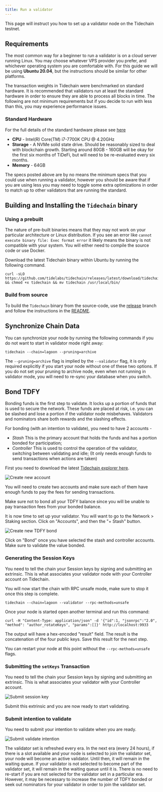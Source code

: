 ```yaml
---
title: Run a validator
---
```


This page will instruct you how to set up a validator node on the Tidechain testnet.

## Requirements

The most common way for a beginner to run a validator is on a cloud server running Linux. You may choose whatever VPS provider you prefer, and whichever operating system you are comfortable with. For this guide we will be using **Ubuntu 20.04**, but the instructions should be similar for other platforms.

The transaction weights in Tidechain were benchmarked on standard hardware. It is recommended that validators run at least the standard hardware in order to ensure they are able to process all blocks in time. The following are not minimum requirements but if you decide to run with less than this, you may experience performance issues.

### Standard Hardware

For the full details of the standard hardware please see [here](https://github.com/paritytech/substrate/pull/5848)

- **CPU** - Intel(R) Core(TM) i7-7700K CPU @ 4.20GHz
- **Storage** - A NVMe solid state drive. Should be reasonably sized to deal with blockchain growth. Starting around 80GB - 160GB will be okay for the first six months of TiDeFi, but will need to be re-evaluated every six months.
- **Memory** - 64GB

The specs posted above are by no means the minimum specs that you could use when running a validator, however you should be aware that if you are using less you may need to toggle some extra optimizations in order to match up to other validators that are running the standard.

## Building and Installing the `Tidechain` binary

### Using a prebuilt

The nature of pre-built binaries means that they may not work on your particular architecture or Linux distribution. If you see an error like `cannot execute binary file: Exec format error` it likely means the binary is not compatible with your system. You will either need to compile the source code or use Docker.

Download the latest Tidechain binary within Ubuntu by running the following command.

```
curl -sLO https://github.com/tidelabs/tidechain/releases/latest/download/tidechain && chmod +x tidechain && mv tidechain /usr/local/bin/
```

### Build from source

To build the `Tidechain` binary from the source-code, use the [release](https://github.com/tidelabs/tidechain/tree/release) branch and follow the instructions in the [README](../README.md#build-from-source).

## Synchronize Chain Data

You can synchronize your node by running the following commands if you do not want to start in validator mode right away:

```
tidechain --chain=lagoon --pruning=archive
```

The `--pruning=archive` flag is implied by the `--validator` flag, it is only required explicitly if you start your node without one of these two options. If you do not set your pruning to archive node, even when not running in validator mode, you will need to re-sync your database when you switch.

## Bond TDFY

Bonding funds is the first step to validate. It locks up a portion of funds that is used to secure the network. These funds are placed at risk, i.e. you can be slashed and lose a portion if the validator node misbehaves. Validators and nominators share both rewards and the slashing effects.

For bonding (with an intention to validate), you need to have 2 accounts -

- _Stash_ This is the primary account that holds the funds and has a portion bonded for participation;
- _Controller_ This is used to control the operation of the validator, switching between validating and idle; (It only needs enough funds to send transactions when actions are taken)

First you need to download the latest [Tidechain explorer here](https://github.com/tidelabs/explorer/releases/latest).

![Create new account](./assets/explorer-create-account.gif)

You will need to create two accounts and make sure each of them have enough funds to pay the fees for sending transactions.

Make sure not to bond all your TDFY balance since you will be unable to pay transaction fees from your bonded balance.

It is now time to set up your validator. You will want to go to the Network > Staking section.
Click on "Accounts", and then the "+ Stash" button.

![Create new TDFY bond](./assets/explorer-new-bond.gif)

Click on "Bond" once you have selected the stash and controller accounts. Make sure to validate the value bonded.

### Generating the Session Keys

You need to tell the chain your Session keys by signing and submitting an extrinsic. This is what associates your validator node with your Controller account on Tidechain.

You will now start the chain with RPC unsafe mode, make sure to stop it once this step is complete.

```
tidechain --chain=lagoon --validator --rpc-methods=unsafe
```

Once your node is started open another terminal and run this command:

```
curl -H "Content-Type: application/json" -d '{"id":1, "jsonrpc":"2.0", "method": "author_rotateKeys", "params":[]}' http://localhost:9933
```

The output will have a hex-encoded "result" field. The result is the concatenation of the four public keys. Save this result for the next step.

You can restart your node at this point without the `--rpc-methods=unsafe` flags.

### Submitting the `setKeys` Transaction

You need to tell the chain your Session keys by signing and submitting an extrinsic. This is what associates your validator with your Controller account.

![Submit session key](./assets/explorer-session-key.gif)

Submit this extrinsic and you are now ready to start validating.

### Submit intention to validate

You need to submit your intention to validate when you are ready.

![Submit validate intention](./assets/explorer-validate.gif)

The validator set is refreshed every era. In the next era (every 24 hours), if there is a slot available and your node is selected to join the validator set, your node will become an active validator. Until then, it will remain in the waiting queue. If your validator is not selected to become part of the validator set, it will remain in the waiting queue until it is. There is no need to re-start if you are not selected for the validator set in a particular era. However, it may be necessary to increase the number of TDFY bonded or seek out nominators for your validator in order to join the validator set.
